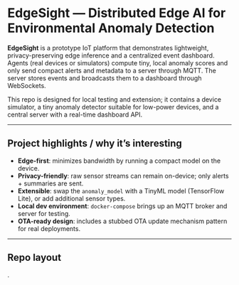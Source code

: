 # EdgeSight — Distributed Edge AI for Environmental Anomaly Detection

**EdgeSight** is a prototype IoT platform that demonstrates lightweight, privacy-preserving edge inference and a centralized event dashboard. Agents (real devices or simulators) compute tiny, local anomaly scores and only send compact alerts and metadata to a server through MQTT. The server stores events and broadcasts them to a dashboard through WebSockets.

This repo is designed for local testing and extension; it contains a device simulator, a tiny anomaly detector suitable for low-power devices, and a central server with a real-time dashboard API.

---

## Project highlights / why it’s interesting
- **Edge-first**: minimizes bandwidth by running a compact model on the device.
- **Privacy-friendly**: raw sensor streams can remain on-device; only alerts + summaries are sent.
- **Extensible**: swap the `anomaly_model` with a TinyML model (TensorFlow Lite), or add additional sensor types.
- **Local dev environment**: `docker-compose` brings up an MQTT broker and server for testing.
- **OTA-ready design**: includes a stubbed OTA update mechanism pattern for real deployments.

---

## Repo layout
.
